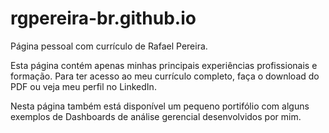 # rgpereira-br.github.io
Página pessoal com currículo de Rafael Pereira.

Esta página contém apenas minhas principais experiências profissionais e formação. Para ter acesso ao meu currículo completo, faça o download do PDF ou veja meu perfil no LinkedIn.

Nesta página também está disponível um pequeno portifólio com alguns exemplos de Dashboards de análise gerencial desenvolvidos por mim.
